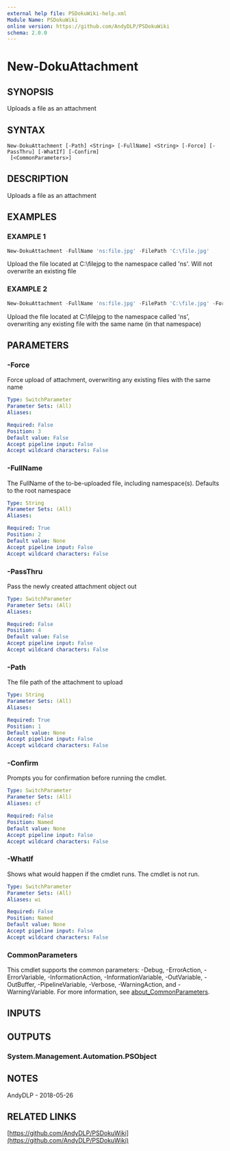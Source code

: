 ```yaml
---
external help file: PSDokuWiki-help.xml
Module Name: PSDokuWiki
online version: https://github.com/AndyDLP/PSDokuWiki
schema: 2.0.0
---
```


# New-DokuAttachment

## SYNOPSIS
Uploads a file as an attachment

## SYNTAX

```
New-DokuAttachment [-Path] <String> [-FullName] <String> [-Force] [-PassThru] [-WhatIf] [-Confirm]
 [<CommonParameters>]
```

## DESCRIPTION
Uploads a file as an attachment

## EXAMPLES

### EXAMPLE 1
```powershell
New-DokuAttachment -FullName 'ns:file.jpg' -FilePath 'C:\file.jpg'
```

Upload the file located at C:\filejpg to the namespace called 'ns'. Will not overwrite an existing file

### EXAMPLE 2
```powershell
New-DokuAttachment -FullName 'ns:file.jpg' -FilePath 'C:\file.jpg' -Force
```

Upload the file located at C:\filejpg to the namespace called 'ns', overwriting any existing file with the same name (in that namespace)

## PARAMETERS

### -Force
Force upload of attachment, overwriting any existing files with the same name

```yaml
Type: SwitchParameter
Parameter Sets: (All)
Aliases:

Required: False
Position: 3
Default value: False
Accept pipeline input: False
Accept wildcard characters: False
```

### -FullName
The FullName of the to-be-uploaded file, including namespace(s).
Defaults to the root namespace

```yaml
Type: String
Parameter Sets: (All)
Aliases:

Required: True
Position: 2
Default value: None
Accept pipeline input: False
Accept wildcard characters: False
```

### -PassThru
Pass the newly created attachment object out

```yaml
Type: SwitchParameter
Parameter Sets: (All)
Aliases:

Required: False
Position: 4
Default value: False
Accept pipeline input: False
Accept wildcard characters: False
```

### -Path
The file path of the attachment to upload

```yaml
Type: String
Parameter Sets: (All)
Aliases:

Required: True
Position: 1
Default value: None
Accept pipeline input: False
Accept wildcard characters: False
```

### -Confirm
Prompts you for confirmation before running the cmdlet.

```yaml
Type: SwitchParameter
Parameter Sets: (All)
Aliases: cf

Required: False
Position: Named
Default value: None
Accept pipeline input: False
Accept wildcard characters: False
```

### -WhatIf
Shows what would happen if the cmdlet runs.
The cmdlet is not run.

```yaml
Type: SwitchParameter
Parameter Sets: (All)
Aliases: wi

Required: False
Position: Named
Default value: None
Accept pipeline input: False
Accept wildcard characters: False
```

### CommonParameters
This cmdlet supports the common parameters: -Debug, -ErrorAction, -ErrorVariable, -InformationAction, -InformationVariable, -OutVariable, -OutBuffer, -PipelineVariable, -Verbose, -WarningAction, and -WarningVariable. For more information, see [about_CommonParameters](http://go.microsoft.com/fwlink/?LinkID=113216).

## INPUTS

## OUTPUTS

### System.Management.Automation.PSObject
## NOTES
AndyDLP - 2018-05-26

## RELATED LINKS

[https://github.com/AndyDLP/PSDokuWiki](https://github.com/AndyDLP/PSDokuWiki)

